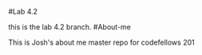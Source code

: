 #Lab 4.2

this is the lab 4.2 branch.
#About-me

This is Josh's about me master repo for codefellows 201
